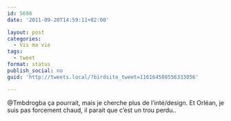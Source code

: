 ```yaml
---
id: 5690
date: '2011-09-20T14:59:11+02:00'

layout: post
categories:
  - Vis ma vie
tags:
  - tweet
format: status
publish_social: no
guid: 'http://tweets.local/?birdsite_tweet=116164508556333056'

---
```


@Tmbdrogba ça pourrait, mais je cherche plus de l’inté/design. Et Orléan, je suis pas forcement chaud, il parait que c’est un trou perdu..